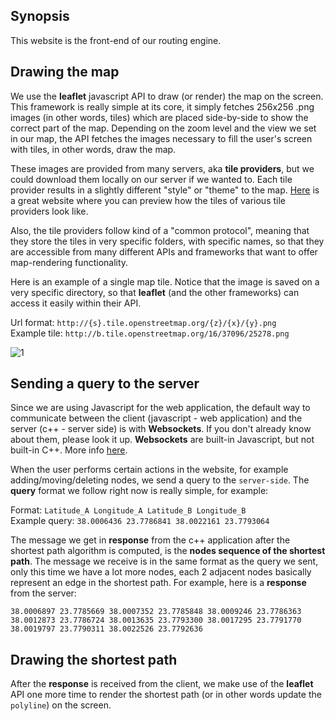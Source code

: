 ## Synopsis

This website is the front-end of our routing engine. 

## Drawing the map

We use the **leaflet** javascript API to draw (or render) the map on the screen. This framework is really simple at its core, it simply fetches 256x256 .png images (in other words, tiles) which are placed side-by-side to show the correct part of the map. Depending on the zoom level and the view we set in our map, the API fetches the images necessary to fill the user's screen with tiles, in other words, draw the map. 

These images are provided from many servers, aka **tile providers**, but we could download them locally on our server if we wanted to. Each tile provider results in a slightly different "style" or "theme" to the map. [Here](https://leaflet-extras.github.io/leaflet-providers/preview/) is a great website where you can preview how the tiles of various tile providers look like.

Also, the tile providers follow kind of a "common protocol", meaning that they store the tiles in very specific folders, with specific names, so that they are accessible from many different APIs and frameworks that want to offer map-rendering functionality.

Here is an example of a single map tile. Notice that the image is saved on a very specific directory, so that **leaflet** (and the other frameworks) can access it easily within their API.

Url format:   `http://{s}.tile.openstreetmap.org/{z}/{x}/{y}.png` <br>
Example tile: `http://b.tile.openstreetmap.org/16/37096/25278.png`

![1](http://b.tile.openstreetmap.org/16/37096/25278.png) 

## Sending a query to the server

Since we are using Javascript for the web application, the default way to communicate between the client (javascript - web application) and the server (c++ - server side) is with **Websockets**. If you don't already know about them, please look it up. **Websockets** are built-in Javascript, but not built-in C++. More info [here](https://github.com/outerpixels/routing-engine-backend).

When the user performs certain actions in the website, for example adding/moving/deleting nodes, we send a query to the `server-side`. The **query** format we follow right now is really simple, for example:

Format: `Latitude_A Longitude_A Latitude_B Longitude_B`<br>
Example query: `38.0006436 23.7786841 38.0022161 23.7793064`

The message we get in **response** from the c++ application after the shortest path algorithm is computed, is the **nodes sequence of the shortest path**. The message we receive is in the same format as the query we sent, only this time we have a lot more nodes, each 2 adjacent nodes basically represent an edge in the shortest path. For example, here is a **response** from the server:

`38.0006897 23.7785669 38.0007352 23.7785848 38.0009246 23.7786363 38.0012873 23.7786724 38.0013635 23.7793300 38.0017295 23.7791770 38.0019797 23.7790311 38.0022526 23.7792636`

## Drawing the shortest path

After the **response** is received from the client, we make use of the **leaflet** API one more time to render the shortest path (or in other words update the `polyline`) on the screen.
